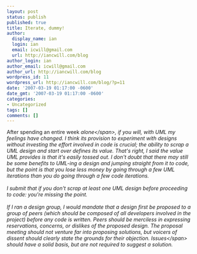 ```yaml
---
layout: post
status: publish
published: true
title: Iterate, dummy!
author:
  display_name: ian
  login: ian
  email: icwill@gmail.com
  url: http://iancwill.com/blog
author_login: ian
author_email: icwill@gmail.com
author_url: http://iancwill.com/blog
wordpress_id: 11
wordpress_url: http://iancwill.com/blog/?p=11
date: '2007-03-19 01:17:00 -0600'
date_gmt: '2007-03-19 01:17:00 -0600'
categories:
- Uncategorized
tags: []
comments: []
---
```

<p>After spending an entire week <span style="font-style:italic;">alone<&#47;span>, if you will, with UML my feelings have changed.  I think its provision to experiment with designs without investing the effort involved in code is crucial; the ability to scrap a UML design and start over defines its value.  That's right, I said the value UML provides is that it's easily tossed out.  I don't doubt that there may still be some benefits to UML-ing a design and jumping straight from it to code, but the point is that you lose less money by going through a few UML iterations than you do going through a few code iterations.<br &#47;><br &#47;>I submit that if you don't scrap at least one UML design before proceeding to code:  you're missing the point.<br &#47;><br &#47;>If I ran a design group, I would mandate that a design first be proposed to a group of peers (which should be composed of all developers involved in the project) before any code is written.  Peers should be merciless in expressing reservations, concerns, or dislikes of the proposed design.  The proposal meeting should not venture far into proposing solutions, but voicers of dissent should clearly state the grounds for their objection.  <span style="font-style:italic;">Issues<&#47;span> should have a solid basis, but are not required to suggest a solution.</p>
